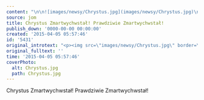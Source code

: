 ```yaml
---
content: "\n\n![images/newsy/Chrystus.jpg](images/newsy/Chrystus.jpg)\n\r\n\nChrystus Zmartwychwstał! Prawdziwie Zmartwychwstał!\n"
source: jom
title: Chrystus Zmartwychwstał! Prawdziwie Zmartwychwstał!
publish_down: '0000-00-00 00:00:00'
created: '2015-04-05 05:57:46'
id: '5431'
original_introtext: "<p><img src=\"images/newsy/Chrystus.jpg\" border=\"0\" width=\"520\" height=\"692\" style=\"border: 0;\" /></p>\r\n<p>Chrystus Zmartwychwstał! Prawdziwie Zmartwychwstał!</p>"
original_fulltext: ''
time: '2015-04-05 05:57:46'
coverPhoto:
  alt: Chrystus.jpg
  path: Chrystus.jpg
---
```

Chrystus Zmartwychwstał! Prawdziwie Zmartwychwstał!


<!--{{json:{"created_date":"2015-04-05 05:57:46","publish_down":"0000-00-00 00:00:00","id":"5431"}}}-->